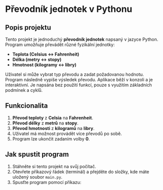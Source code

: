 # Převodník jednotek v Pythonu

## Popis projektu

Tento projekt je jednoduchý **převodník jednotek** napsaný v jazyce Python. Program umožňuje převádět různé fyzikální jednotky:
- **Teplota (Celsius ↔ Fahrenheit)**
- **Délka (metry ↔ stopy)**
- **Hmotnost (kilogramy ↔ libry)**

Uživatel si může vybrat typ převodu a zadat požadovanou hodnotu. Program následně vypíše výsledek převodu. Aplikace běží v konzoli a je interaktivní. Je napsána bez použití funkcí, pouze s využitím základních podmínek a cyklů.

## Funkcionalita

1. **Převod teploty** z **Celsia** na **Fahrenheit**.
2. **Převod délky** z **metrů** na **stopy**.
3. **Převod hmotnosti** z **kilogramů** na **libry**.
4. Uživatel má možnost provádět více převodů po sobě.
5. Program lze ukončit zadaním volby **0**.

## Jak spustit program

1. Stáhněte si tento projekt na svůj počítač.
2. Otevřete příkazový řádek (terminál) a přejděte do složky, kde máte uložený soubor `main.py`.
3. Spusťte program pomocí příkazu: 

